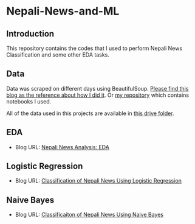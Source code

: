 # Nepali-News-and-ML

## Introduction
This repository contains the codes that I used to perform Nepali News Classification and some other EDA tasks.

## Data
Data was scraped on different days using BeautifulSoup. [Please find this blog as the reference about how I did it](https://dataqoil.com/2021/03/20/nepali-news-annapurna-post-scrapping-using-beautifulsoup-and-python/). Or [my repository](https://github.com/iamdurga/Nepali-News-Portal-Scrapping) which contains notebooks I used.

All of the data used in this projects are available in [this drive folder](https://drive.google.com/drive/folders/1eaZUvctC6mqK6kBxWOi5Ab-Jc5_rQBtO?usp=sharing).

## EDA
* Blog URL: [Nepali News Analysis: EDA](https://dataqoil.com/2022/04/23/nepali-news-analysis-eda/)


## Logistic Regression
* Blog URL: [Classification of Nepali News Using Logistic Regression](https://dataqoil.com/2022/04/30/nepali-news-classification-with-logistic-regression/)


## Naive Bayes
* Blog URL: [Classificaiton of Nepali News Using Naive Bayes](https://dataqoil.com/2022/05/07/nepali-news-classification-with-naive-bayes/)



